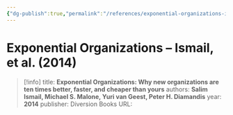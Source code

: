 ```yaml
---
{"dg-publish":true,"permalink":"/references/exponential-organizations-ismail-et-al-2014/"}
---
```



# Exponential Organizations – Ismail, et al. (2014)

> [!info]
> title: **Exponential Organizations: Why new organizations are ten times better, faster, and cheaper than yours**
> authors: **Salim Ismail, Michael S. Malone, Yuri van Geest, Peter H. Diamandis**
> year: **2014**
> publisher: Diversion Books
> URL: 

